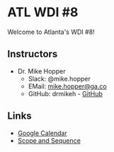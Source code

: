 # ATL WDI #8

Welcome to Atlanta's WDI #8!

## Instructors

* Dr. Mike Hopper
  - Slack: @mike.hopper
  - EMail: mike.hopper@ga.co
  - GitHub: drmikeh - [GitHub](https://github.com/drmikeh)

## Links

* [Google Calendar]()
* [Scope and Sequence]()
